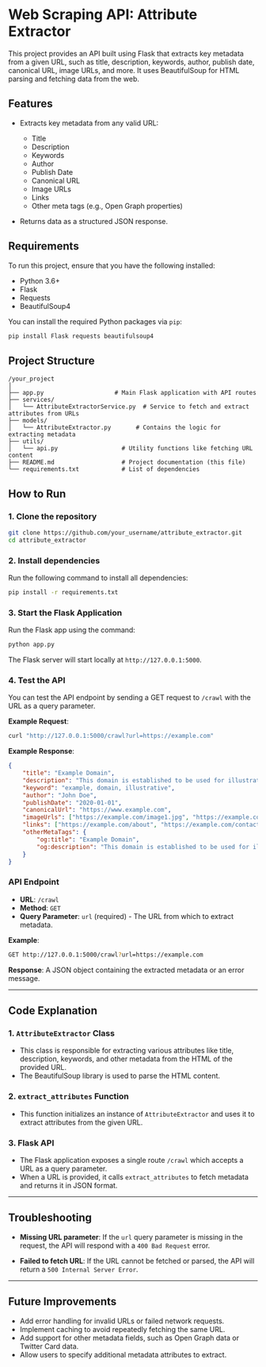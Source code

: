 # Web Scraping API: Attribute Extractor

This project provides an API built using Flask that extracts key metadata from a given URL, such as title, description, keywords, author, publish date, canonical URL, image URLs, and more. It uses BeautifulSoup for HTML parsing and fetching data from the web.

## Features

- Extracts key metadata from any valid URL:
  - Title
  - Description
  - Keywords
  - Author
  - Publish Date
  - Canonical URL
  - Image URLs
  - Links
  - Other meta tags (e.g., Open Graph properties)
  
- Returns data as a structured JSON response.

## Requirements

To run this project, ensure that you have the following installed:

- Python 3.6+
- Flask
- Requests
- BeautifulSoup4

You can install the required Python packages via `pip`:

```bash
pip install Flask requests beautifulsoup4
```

## Project Structure

```
/your_project
│
├── app.py                    # Main Flask application with API routes
├── services/
│   └── AttributeExtractorService.py  # Service to fetch and extract attributes from URLs
├── models/
│   └── AttributeExtractor.py       # Contains the logic for extracting metadata
├── utils/
│   └── api.py                  # Utility functions like fetching URL content
├── README.md                   # Project documentation (this file)
└── requirements.txt            # List of dependencies
```

## How to Run

### 1. Clone the repository

```bash
git clone https://github.com/your_username/attribute_extractor.git
cd attribute_extractor
```

### 2. Install dependencies

Run the following command to install all dependencies:

```bash
pip install -r requirements.txt
```

### 3. Start the Flask Application

Run the Flask app using the command:

```bash
python app.py
```

The Flask server will start locally at `http://127.0.0.1:5000`.

### 4. Test the API

You can test the API endpoint by sending a GET request to `/crawl` with the URL as a query parameter.

**Example Request**:

```bash
curl "http://127.0.0.1:5000/crawl?url=https://example.com"
```

**Example Response**:

```json
{
    "title": "Example Domain",
    "description": "This domain is established to be used for illustrative examples in documents.",
    "keyword": "example, domain, illustrative",
    "author": "John Doe",
    "publishDate": "2020-01-01",
    "canonicalUrl": "https://www.example.com",
    "imageUrls": ["https://example.com/image1.jpg", "https://example.com/image2.jpg"],
    "links": ["https://example.com/about", "https://example.com/contact"],
    "otherMetaTags": {
        "og:title": "Example Domain",
        "og:description": "This domain is established to be used for illustrative examples in documents."
    }
}
```

### API Endpoint

- **URL**: `/crawl`
- **Method**: `GET`
- **Query Parameter**: `url` (required) - The URL from which to extract metadata.
  
**Example**:
```bash
GET http://127.0.0.1:5000/crawl?url=https://example.com
```

**Response**: A JSON object containing the extracted metadata or an error message.

---

## Code Explanation

### 1. **`AttributeExtractor` Class**
   - This class is responsible for extracting various attributes like title, description, keywords, and other metadata from the HTML of the provided URL.
   - The BeautifulSoup library is used to parse the HTML content.

### 2. **`extract_attributes` Function**
   - This function initializes an instance of `AttributeExtractor` and uses it to extract attributes from the given URL.

### 3. **Flask API**
   - The Flask application exposes a single route `/crawl` which accepts a URL as a query parameter.
   - When a URL is provided, it calls `extract_attributes` to fetch metadata and returns it in JSON format.

---

## Troubleshooting

- **Missing URL parameter**: If the `url` query parameter is missing in the request, the API will respond with a `400 Bad Request` error.
  
- **Failed to fetch URL**: If the URL cannot be fetched or parsed, the API will return a `500 Internal Server Error`.

---

## Future Improvements

- Add error handling for invalid URLs or failed network requests.
- Implement caching to avoid repeatedly fetching the same URL.
- Add support for other metadata fields, such as Open Graph data or Twitter Card data.
- Allow users to specify additional metadata attributes to extract.
